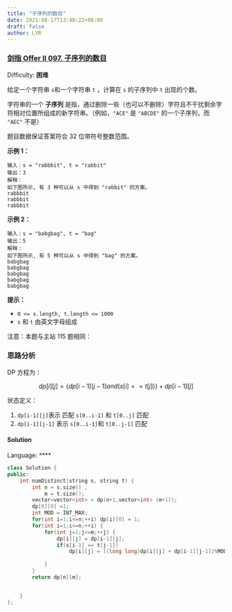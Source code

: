 ```yaml
---
title: "子序列的数目"
date: 2021-08-17T13:48:22+08:00
draft: false
author: LYR
---
```


### [剑指 Offer II 097\. 子序列的数目](https://leetcode-cn.com/problems/21dk04/)

Difficulty: **困难**


给定一个字符串 `s`和一个字符串 `t` ，计算在 `s` 的子序列中 `t` 出现的个数。

字符串的一个 **子序列** 是指，通过删除一些（也可以不删除）字符且不干扰剩余字符相对位置所组成的新字符串。（例如，`"ACE"` 是 `"ABCDE"` 的一个子序列，而 `"AEC"` 不是）

题目数据保证答案符合 32 位带符号整数范围。

**示例 1：**

```
输入：s = "rabbbit", t = "rabbit"
输出：3
解释：
如下图所示, 有 3 种可以从 s 中得到 "rabbit" 的方案。
rabbbit
rabbbit
rabbbit
```

**示例 2：**

```
输入：s = "babgbag", t = "bag"
输出：5
解释：
如下图所示, 有 5 种可以从 s 中得到 "bag" 的方案。 
babgbag
babgbag
babgbag
babgbag
babgbag
```

**提示：**

*   `0 <= s.length, t.length <= 1000`
*   `s` 和 `t` 由英文字母组成

注意：本题与主站 115 题相同： 



### 思路分析

DP 方程为：


$$
dp[i][j] = \{dp[i-1][j-1] and (s[i] == t[j]) \} + dp[i-1][j]
$$


状态定义：

1. `dp[i-1][j]`表示 匹配 `s[0..i-1]` 和  `t[0..j]` 匹配
2. `dp[i-1][j-1]` 表示 `s[0..i-1]`和 `t[0..j-1]` 匹配


















#### Solution

Language: ****

```c++
class Solution {
public:
    int numDistinct(string s, string t) {
        int n = s.size() ,
            m = t.size();
        vector<vector<int> > dp(n+1,vector<int> (m+1));
        dp[0][0] =1;
        int MOD = INT_MAX;
        for(int i=1;i<=n;++i) dp[i][0] = 1;
        for(int i=1;i<=n;++i) {
            for(int j=1;j<=m;++j) {
                dp[i][j] = dp[i-1][j];
                if(s[i-1] == t[j-1]) 
                    dp[i][j] = ((long long)dp[i][j] + dp[i-1][j-1])%MOD;
                
            }
        }
        return dp[n][m];


    }
};
```

